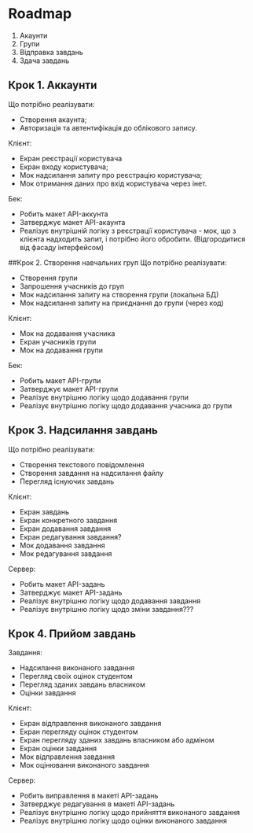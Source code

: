 # Roadmap

1. Акаунти
2. Групи
3. Відправка завдань
4. Здача завдань

## Крок 1. Аккаунти
Що потрібно реалізувати:
 - Створення акаунта;
 - Авторизація та автентифікація до облікового запису.

Клієнт:
 - Екран реєстрації користувача
 - Екран входу користувача;
 - Мок надсилання запиту про реєстрацію користувача;
 - Мок отримання даних про вхід користувача через інет.

Бек:
 - Робить макет API-аккунта
 - Затверджує макет API-акаунта
 - Реалізує внутрішній логіку з реєстрації користувача - мок, що з клієнта надходить запит, і потрібно його обробити. (Відгородитися від фасаду інтерфейсом)

##Крок 2. Створення навчальних груп
Що потрібно реалізувати:
 - Створення групи
 - Запрошення учасників до груп
 - Мок надсилання запиту на створення групи (локальна БД)
 - Мок надсилання запиту на приєднання до групи (через код)

Клієнт:
 - Мок на додавання учасника
 - Екран учасників групи
 - Мок на додавання групи

Бек:
 - Робить макет API-групи
 - Затверджує макет API-групи
 - Реалізує внутрішню логіку щодо додавання групи
 - Реалізує внутрішню логіку щодо додавання учасника до групи

## Крок 3. Надсилання завдань
Що потрібно реалізувати:
 - Створення текстового повідомлення
 - Створення завдання на надсилання файлу
 - Перегляд існуючих завдань

Клієнт:
 - Екран завдань
 - Екран конкретного завдання
 - Екран додавання завдання
 - Екран редагування завдання?
 - Мок додавання завдання
 - Мок редагування завдання

Сервер:
 - Робить макет API-задань
 - Затверджує макет API-задань
 - Реалізує внутрішню логіку щодо додавання завдання
 - Реалізує внутрішню логіку щодо зміни завдання???

## Крок 4. Прийом завдань
Завдання:
 - Надсилання виконаного завдання
 - Перегляд своїх оцінок студентом
 - Перегляд зданих завдань власником
 - Оцінки завдання

Клієнт:
 - Екран відправлення виконаного завдання
 - Екран перегляду оцінок студентом
 - Екран перегляду зданих завдань власником або адміном
 - Екран оцінки завдання
 - Мок відправлення завдання
 - Мок оцінювання виконаного завдання

Сервер:
 - Робить виправлення в макеті API-задань
 - Затверджує редагування в макеті API-задань
 - Реалізує внутрішню логіку щодо прийняття виконаного завдання
 - Реалізує внутрішню логіку щодо оцінки виконаного завдання
